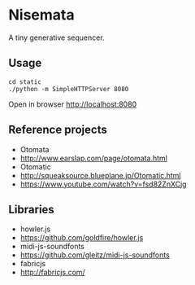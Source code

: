 # Nisemata
A tiny generative sequencer.


## Usage

```
cd static
./python -m SimpleHTTPServer 8080
```

Open in browser [http://localhost:8080](http://localhost:8080)



## Reference projects
* Otomata
 * http://www.earslap.com/page/otomata.html
* Otomatic
 * http://squeaksource.blueplane.jp/Otomatic.html
 * https://www.youtube.com/watch?v=fsd82ZnXCjg


## Libraries
* howler.js
 * https://github.com/goldfire/howler.js
* midi-js-soundfonts
 * https://github.com/gleitz/midi-js-soundfonts
* fabricjs 
 * http://fabricjs.com/

